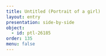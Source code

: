 ```yaml
---
title: Untitled (Portrait of a girl)
layout: entry
presentation: side-by-side
object:
  - id: ptl-26185
order: 135
menu: false
---
```






